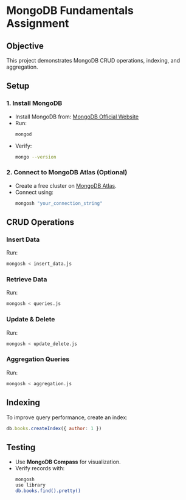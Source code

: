 # MongoDB Fundamentals Assignment

## Objective
This project demonstrates MongoDB CRUD operations, indexing, and aggregation.

## Setup
### 1. Install MongoDB
- Install MongoDB from: [MongoDB Official Website](https://www.mongodb.com/try/download/community)
- Run:  
  ```bash
  mongod
  ```
- Verify:
  ```bash
  mongo --version
  ```

### 2. Connect to MongoDB Atlas (Optional)
- Create a free cluster on [MongoDB Atlas](https://www.mongodb.com/cloud/atlas).
- Connect using:
  ```bash
  mongosh "your_connection_string"
  ```

## CRUD Operations
### Insert Data
Run:
```bash
mongosh < insert_data.js
```

### Retrieve Data
Run:
```bash
mongosh < queries.js
```

### Update & Delete
Run:
```bash
mongosh < update_delete.js
```

### Aggregation Queries
Run:
```bash
mongosh < aggregation.js
```

## Indexing
To improve query performance, create an index:
```js
db.books.createIndex({ author: 1 })
```

## Testing
- Use **MongoDB Compass** for visualization.
- Verify records with:
  ```bash
  mongosh
  use library
  db.books.find().pretty()
  ```


